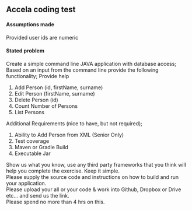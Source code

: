 ## Accela coding test

#### Assumptions made

Provided user ids are numeric

#### Stated problem
Create a simple command line JAVA application with database access;
Based on an input from the command line provide the following functionality;
Provide help

1. Add Person (id, firstName, surname)
2. Edit Person (firstName, surname)
3. Delete Person (id)
4. Count Number of Persons
5. List Persons

Additional Requirements (nice to have, but not required);

1. Ability to Add Person from XML (Senior Only)
2. Test coverage
3. Maven or Gradle Build
4. Executable Jar

Show us what you know, use any third party frameworks that you think will help you complete the exercise. Keep it simple.  
Please supply the source code and instructions on how to build and run your application.  
Please upload your all or your code & work into Github, Dropbox or Drive etc... and send us the link.  
Please spend no more than 4 hrs on this.